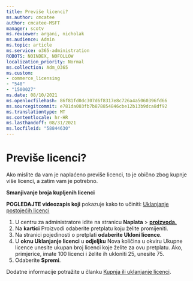 ```yaml
---
title: Previše licenci?
ms.author: cmcatee
author: cmcatee-MSFT
manager: scotv
ms.reviewer: argani, nicholak
ms.audience: Admin
ms.topic: article
ms.service: o365-administration
ROBOTS: NOINDEX, NOFOLLOW
localization_priority: Normal
ms.collection: Adm_O365
ms.custom:
- commerce_licensing
- "540"
- "1500027"
ms.date: 08/10/2021
ms.openlocfilehash: 86f81fd0dc307d6f8317e8c726a4a5060396fd66
ms.sourcegitcommit: e781da003fb7b878854846cbe12b13b9dca8df92
ms.translationtype: MT
ms.contentlocale: hr-HR
ms.lasthandoff: 08/31/2021
ms.locfileid: "58844630"
---
```

# <a name="too-many-licenses"></a>Previše licenci?

Ako mislite da vam je naplaćeno previše licenci, to je obično zbog kupnje više licenci, a zatim vam je potrebno.
  
**Smanjivanje broja kupljenih licenci**

**POGLEDAJTE videozapis koji** pokazuje kako to učiniti: [Uklanjanje postojećih licenci](https://go.microsoft.com/fwlink/p/?linkid=2154938)
  
1. U centru za administratore idite na stranicu **Naplata** \> **[proizvoda.](https://go.microsoft.com/fwlink/p/?linkid=842054)**
2. Na **kartici** Proizvodi odaberite pretplatu koju želite promijeniti.
3. Na stranici pojedinosti o pretplati **odaberite Ukloni licence**.
4. U **oknu Uklanjanje licenci** u **odjeljku** Nova količina u okviru Ukupne licence unesite ukupan broj licenci koje želite za ovu pretplatu.  Ako, primjerice, imate 100 licenci i želite ih ukloniti 25, unesite 75.
5. Odaberite **Spremi**.

Dodatne informacije potražite u članku [Kupnja ili uklanjanje licenci](https://docs.microsoft.com/microsoft-365/commerce/licenses/buy-licenses).